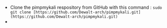 - Clone the pimpmykali respository from GitHub with this command : `sudo git clone [https://github.com/Dewalt-arch/pimpmykali.git](https://github.com/Dewalt-arch/pimpmykali.git)`
- 